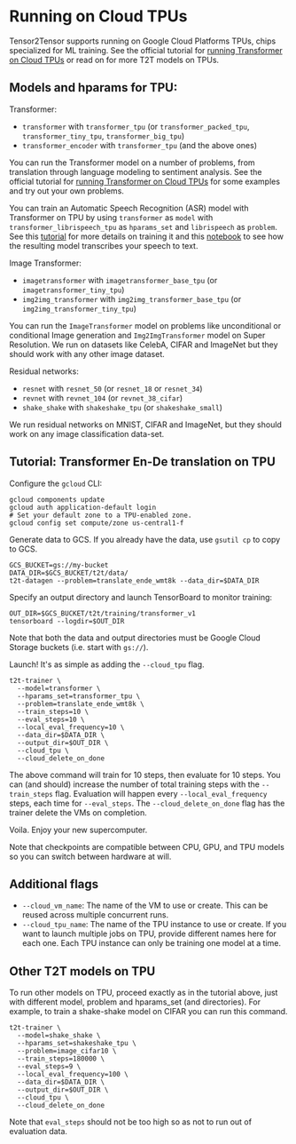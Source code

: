 # Running on Cloud TPUs

Tensor2Tensor supports running on Google Cloud Platforms TPUs, chips
specialized for ML training. See the official tutorial for [running Transformer
on Cloud TPUs](https://cloud.google.com/tpu/docs/tutorials/transformer) or
read on for more T2T models on TPUs.

## Models and hparams for TPU:

Transformer:
* `transformer` with `transformer_tpu` (or `transformer_packed_tpu`,
    `transformer_tiny_tpu`, `transformer_big_tpu`)
* `transformer_encoder` with `transformer_tpu` (and the above ones)

You can run the Transformer model on a number of problems,
from translation through language modeling to sentiment analysis.
See the official tutorial for [running Transformer
on Cloud TPUs](https://cloud.google.com/tpu/docs/tutorials/transformer)
for some examples and try out your own problems.

You can train an Automatic Speech Recognition (ASR) model with Transformer
on TPU by using `transformer` as `model` with `transformer_librispeech_tpu` as
`hparams_set` and `librispeech` as `problem`. See this [tutorial](tutorials/asr_with_transformer.md) for more details on training it and this
[notebook](https://colab.research.google.com/github/tensorflow/tensor2tensor/blob/master/tensor2tensor/notebooks/asr_transformer.ipynb) to see how the resulting model transcribes your speech to text.

Image Transformer:
* `imagetransformer` with `imagetransformer_base_tpu` (or
    `imagetransformer_tiny_tpu`)
* `img2img_transformer` with `img2img_transformer_base_tpu` (or
    `img2img_transformer_tiny_tpu`)

You can run the `ImageTransformer` model on problems like unconditional or
conditional Image generation and `Img2ImgTransformer` model on Super Resolution.
We run on datasets like CelebA, CIFAR and ImageNet but they should work with any
other image dataset.

Residual networks:
* `resnet` with `resnet_50` (or `resnet_18` or `resnet_34`)
* `revnet` with `revnet_104` (or `revnet_38_cifar`)
* `shake_shake` with `shakeshake_tpu` (or `shakeshake_small`)

We run residual networks on MNIST, CIFAR and ImageNet, but they should
work on any image classification data-set.

## Tutorial: Transformer En-De translation on TPU

Configure the `gcloud` CLI:
```
gcloud components update
gcloud auth application-default login
# Set your default zone to a TPU-enabled zone.
gcloud config set compute/zone us-central1-f
```

Generate data to GCS.
If you already have the data, use `gsutil cp` to copy to GCS.
```
GCS_BUCKET=gs://my-bucket
DATA_DIR=$GCS_BUCKET/t2t/data/
t2t-datagen --problem=translate_ende_wmt8k --data_dir=$DATA_DIR
```

Specify an output directory and launch TensorBoard to monitor training:
```
OUT_DIR=$GCS_BUCKET/t2t/training/transformer_v1
tensorboard --logdir=$OUT_DIR
```

Note that both the data and output directories must be Google Cloud Storage
buckets (i.e. start with `gs://`).

Launch! It's as simple as adding the `--cloud_tpu` flag.
```
t2t-trainer \
  --model=transformer \
  --hparams_set=transformer_tpu \
  --problem=translate_ende_wmt8k \
  --train_steps=10 \
  --eval_steps=10 \
  --local_eval_frequency=10 \
  --data_dir=$DATA_DIR \
  --output_dir=$OUT_DIR \
  --cloud_tpu \
  --cloud_delete_on_done
```

The above command will train for 10 steps, then evaluate for 10 steps. You can
(and should) increase the number of total training steps with the
`--train_steps` flag. Evaluation will happen every `--local_eval_frequency`
steps, each time for `--eval_steps`. The `--cloud_delete_on_done` flag has the
trainer delete the VMs on completion.

Voila. Enjoy your new supercomputer.

Note that checkpoints are compatible between CPU, GPU, and TPU models so you can
switch between hardware at will.

## Additional flags

* `--cloud_vm_name`: The name of the VM to use or create. This can be reused
  across multiple concurrent runs.
* `--cloud_tpu_name`: The name of the TPU instance to use or create. If you want
  to launch multiple jobs on TPU, provide different names here for each one.
  Each TPU instance can only be training one model at a time.

## Other T2T models on TPU

To run other models on TPU, proceed exactly as in the tutorial above,
just with different model, problem and hparams_set (and directories).
For example, to train a shake-shake model on CIFAR you can run this command.
```
t2t-trainer \
  --model=shake_shake \
  --hparams_set=shakeshake_tpu \
  --problem=image_cifar10 \
  --train_steps=180000 \
  --eval_steps=9 \
  --local_eval_frequency=100 \
  --data_dir=$DATA_DIR \
  --output_dir=$OUT_DIR \
  --cloud_tpu \
  --cloud_delete_on_done
```
Note that `eval_steps` should not be too high so as not to run out
of evaluation data.
